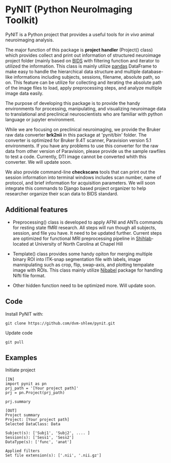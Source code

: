 # PyNIT (Python NeuroImaging Toolkit)

PyNIT is a Python project that provides a useful tools for *in vivo*  animal neuroimaging analysis.

The major function of this package is **project handler** (Project() class) which provides collect and print out information of  structured neuroimage project folder (mainly based on [BIDS](http://bids.neuroimaging.io) with filtering function and iterator to utilized the information. This class is mainly utilize [pandas](http://pandas.pydata.org) DataFrame to make easy to handle the hierarchical data structure and multiple database-like informations including subjects, sessions, filename, absolute path, so on. This feature can be utilize for collecting and iterating the absolute path of the image files to load, apply preprocessing steps, and analyze multiple image data easily. 

The purpose of developing this package is to provide the handy environments for processing, manipulating, and visualizing neuroimage data to translational and preclinical neuroscientists who are familiar with python language or jupyter environment.

While we are focusing on preclinical neuroimaging, we provide the Bruker raw data converter **brk2nii** in this package at 'pynit/bin' folder. The converter is optimized for Bruker 9.4T scanner, Paravision version 5.1 environments. If you have any problems to use this converter for the raw data from other version of Paravision, please provide us the sample rawfiles to test a code. Currently, DTI image cannot be converted whith this converter. We will update soon.

We also provide command-line **checkscans** tools that can print out the session information into terminal windows includes scan number, name of protocol, and brief information for acquisition parameters. We will soon integrate this commands to Django based project organizer to help researcher organize their scan data to BIDS standard.

## Additional features

- Preprocessing() class is developed to apply AFNI and ANTs commands for resting state fMRI research. All steps will run though all subjects, session, and file you have. It need to be updated further. Current steps are optimized for functional MRI preprocessing pipeline in [Shihlab](http://shihlab.org)-located at University of North Carolina at Chapel Hill

- Template() class provides some handy opiton for merging multiple binary ROI into ITK-snap segmentation file with labels, image mannipulating such as crop, flip, swap-axis, and plotting tempalate image with ROIs. This class mainly utilize [Nibabel](http://nipy.org/nibabel/) package for handling Nifti file format.

- Other hidden function need to be optimized more. Will update soon.

## Code
Install PyNIT with:
```
git clone https://github.com/dvm-shlee/pynit.git
```

Update code
```
git pull
```

## Examples
Initiate project
```
[IN]
import pynit as pn
prj_path = '[Your project path]'
prj = pn.Project(prj_path)

prj.summary

[OUT]
Project summary
Project: [Your project path]
Selected DataClass: Data

Subject(s): ['Subj1', 'Subj2', .... ]
Session(s): ['Sess1', 'Sess2']
DataType(s): ['func', 'anat']

Applied filters
Set file extension(s): ['.nii', '.nii.gz']
```
